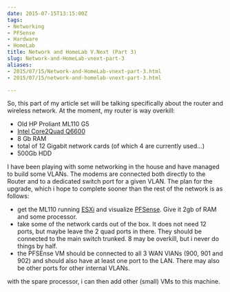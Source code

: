 ```yaml
---
date: 2015-07-15T13:15:00Z
tags:
- Networking
- PFSense
- Hardware
- HomeLab
title: Network and HomeLab V.Next (Part 3)
slug: Network-and-HomeLab-vnext-part-3
aliases:
- 2015/07/15/Network-and-HomeLab-vnext-part-3.html
- 2015/07/15/network-and-homelab-vnext-part-3.html

---
```

 
 
 

So, this part of my article set will be talking specifically about the router and wireless network. At the moment, my router is way overkill:

* Old HP Proliant ML110 G5
* [Intel Core2Quad Q6600][1]
* 8 Gb RAM
* total of 12 Gigabit network cards (of which 4 are currently used...)
* 500Gb HDD

I have been playing with some networking in the house and have managed to build some VLANs. The modems are connected both directly to the Router
and to a dedicated switch port for a given VLAN. The plan for the upgrade, which i hope to complete sooner than the rest of the network is as
follows:

* get the ML110 running [ESXi][3] and visualize [PFSense][2]. Give it 2gb of RAM and some processor.
* take some of the network cards out of the box. It does not need 12 ports, but maybe leave the 2 quad ports in there. They should be connected
to the main switch trunked. 8 may be overkill, but i never do things by half.
* the PFSEnse VM should be connected to all 3 WAN VlANs (900, 901 and 902) and should also have at least one port to the LAN. There may also be
other ports for other internal VLANs.

with the spare processor, i can then add other (small) VMs to this machine.


[1]:http://ark.intel.com/products/29765/Intel-Core2-Quad-Processor-Q6600-8M-Cache-2_40-GHz-1066-MHz-FSB?q=Q6600
[2]:http://www.pfsense.org
[3]:https://www.vmware.com/products/vsphere-hypervisor
